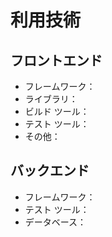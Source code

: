 利用技術
=========================

フロントエンド
-------------------------

* フレームワーク：
* ライブラリ：
* ビルド ツール：
* テスト ツール：
* その他：

バックエンド
-------------------------

* フレームワーク：
* テスト ツール：
* データベース：
